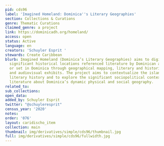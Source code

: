 ```yaml
---
pid: cds96
label: 'Imagined Homeland: Dominica''s Literary Geographies'
section: Collections & Curations
genre: Thematic Curations
claimed_genre: a project
link: https://dominicadh.org/homeland/
access: open
status: Active
language: en
creators: 'Schuyler Esprit '
stewards: Create Caribbean
blurb: Imagined Homeland (Dominica’s Literary Geographies) aims to digitally recreate
  significant historical locations referenced literature by Dominican authors and
  or set in Dominica through geographical mapping, literary and historical analysis
  and audiovisual exhibits. The project aims to contextualize the island’s complex
  literary history and to explore the significant sociopolitical contexts that influenced
  literature about Dominica’s dynamic physical and social geography.
related_to:
sub_collections:
open_data:
added_by: Schuyler Esprit
twitter: "@schuyleresprit"
census_year: '2020'
notes:
order: '076'
layout: caridischo_item
collection: main
thumbnail: img/derivatives/simple/cds96/thumbnail.jpg
full: img/derivatives/simple/cds96/fullwidth.jpg
---
```

